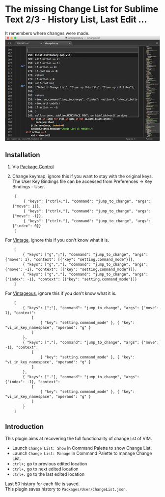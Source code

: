 The missing Change List for Sublime Text 2/3 - History List, Last Edit ...
====================
It remembers where changes were made.
<img src="https://github.com/randy3k/ChangeList/raw/master/changelist.png">

Installation
------------
1. Via [Package Control](http://wbond.net/sublime_packages/package_control)

2. Change keymap, ignore this if you want to stay with the original keys. The User Key Bindings file can be accessed from Preferences -> Key Bindings - User.

        [
            { "keys": ["ctrl+;"], "command": "jump_to_change", "args": {"move": 1}},
            { "keys": ["ctrl+,"], "command": "jump_to_change", "args": {"move": -1}},
            { "keys": ["ctrl+."], "command": "jump_to_change", "args": {"index": 0}}
        ]
For [Vintage](https://github.com/sublimehq/Vintage), ignore this if you don't know what it is.

        [
            { "keys": ["g",";"], "command": "jump_to_change", "args": {"move": 1}, "context": [{"key": "setting.command_mode"}]},
            { "keys": ["g",","], "command": "jump_to_change", "args": {"move": -1}, "context": [{"key": "setting.command_mode"}]},
            { "keys": ["g","."], "command": "jump_to_change", "args": {"index": -1}, "context": [{"key": "setting.command_mode"}]}
        ]
For [Vintageous](https://github.com/guillermooo/Vintageous?source=c), ignore this if you don't know what it is.

        [
            { "keys": [";"], "command": "jump_to_change", "args": {"move": 1}, "context":
                [
                    { "key": "setting.command_mode" }, { "key": "vi_in_key_namespace", "operand": "g" }
                ]
            },
            { "keys": [","], "command": "jump_to_change", "args": {"move": -1}, "context":
                [
                    { "key": "setting.command_mode" }, { "key": "vi_in_key_namespace", "operand": "g" }
                ]
            },
            { "keys": ["."], "command": "jump_to_change", "args": {"index": -1}, "context":
                [
                    { "key": "setting.command_mode" }, { "key": "vi_in_key_namespace", "operand": "g" }
                ]
            }
        ]


Introduction
------------

This plugin aims at recovering the full functionality of change list of VIM.
* Launch ``Change List: Show`` in Command Palette to show Change List.
* Launch ``Change List: Manage`` in Command Palette to manage Change List.
* ``ctrl+;``  go to previous edited location
* ``ctrl+,``  go to next edited location
* ``ctrl+.``  go to the last edited location

Last 50 history for each file is saved.<BR>
This plugin saves history to ``Packages/User/ChangeList.json``.<BR>

